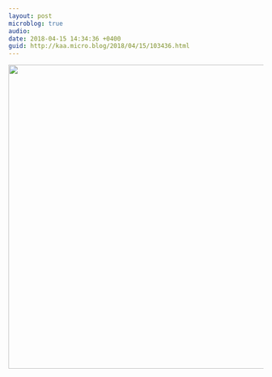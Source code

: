 ```yaml
---
layout: post
microblog: true
audio: 
date: 2018-04-15 14:34:36 +0400
guid: http://kaa.micro.blog/2018/04/15/103436.html
---
```



<img src="https://micro.kaa.bz/uploads/2018/3e4d5a2e51.jpg" width="600" height="600" />

